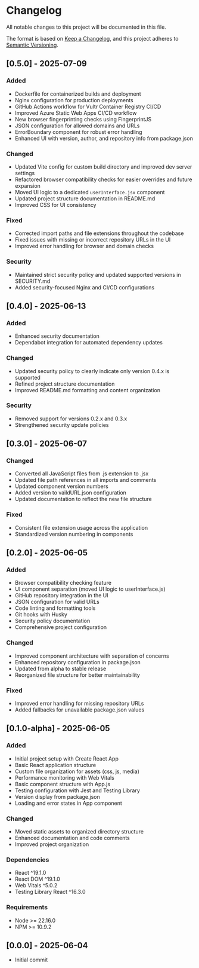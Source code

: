 # Changelog

All notable changes to this project will be documented in this file.

The format is based on [Keep a Changelog](https://keepachangelog.com/en/1.0.0/),
and this project adheres to [Semantic Versioning](https://semver.org/spec/v2.0.0.html).

## [0.5.0] - 2025-07-09

### Added
- Dockerfile for containerized builds and deployment
- Nginx configuration for production deployments
- GitHub Actions workflow for Vultr Container Registry CI/CD
- Improved Azure Static Web Apps CI/CD workflow
- New browser fingerprinting checks using FingerprintJS
- JSON configuration for allowed domains and URLs
- ErrorBoundary component for robust error handling
- Enhanced UI with version, author, and repository info from package.json

### Changed
- Updated Vite config for custom build directory and improved dev server settings
- Refactored browser compatibility checks for easier overrides and future expansion
- Moved UI logic to a dedicated `userInterface.jsx` component
- Updated project structure documentation in README.md
- Improved CSS for UI consistency

### Fixed
- Corrected import paths and file extensions throughout the codebase
- Fixed issues with missing or incorrect repository URLs in the UI
- Improved error handling for browser and domain checks

### Security
- Maintained strict security policy and updated supported versions in SECURITY.md
- Added security-focused Nginx and CI/CD configurations

## [0.4.0] - 2025-06-13

### Added
- Enhanced security documentation
- Dependabot integration for automated dependency updates

### Changed
- Updated security policy to clearly indicate only version 0.4.x is supported
- Refined project structure documentation
- Improved README.md formatting and content organization

### Security
- Removed support for versions 0.2.x and 0.3.x
- Strengthened security update policies

## [0.3.0] - 2025-06-07

### Changed
- Converted all JavaScript files from .js extension to .jsx
- Updated file path references in all imports and comments
- Updated component version numbers
- Added version to vaildURL.json configuration
- Updated documentation to reflect the new file structure

### Fixed
- Consistent file extension usage across the application
- Standardized version numbering in components

## [0.2.0] - 2025-06-05

### Added
- Browser compatibility checking feature
- UI component separation (moved UI logic to userInterface.js)
- GitHub repository integration in the UI
- JSON configuration for valid URLs
- Code linting and formatting tools
- Git hooks with Husky
- Security policy documentation
- Comprehensive project configuration

### Changed
- Improved component architecture with separation of concerns
- Enhanced repository configuration in package.json
- Updated from alpha to stable release
- Reorganized file structure for better maintainability

### Fixed
- Improved error handling for missing repository URLs
- Added fallbacks for unavailable package.json values

## [0.1.0-alpha] - 2025-06-05

### Added
- Initial project setup with Create React App
- Basic React application structure
- Custom file organization for assets (css, js, media)
- Performance monitoring with Web Vitals
- Basic component structure with App.js
- Testing configuration with Jest and Testing Library
- Version display from package.json
- Loading and error states in App component

### Changed
- Moved static assets to organized directory structure
- Enhanced documentation and code comments
- Improved project organization

### Dependencies
- React ^19.1.0
- React DOM ^19.1.0
- Web Vitals ^5.0.2
- Testing Library React ^16.3.0

### Requirements
- Node >= 22.16.0
- NPM >= 10.9.2

## [0.0.0] - 2025-06-04
- Initial commit